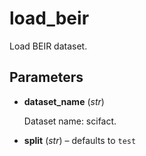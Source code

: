 # load_beir

Load BEIR dataset.



## Parameters

- **dataset_name** (*str*)

    Dataset name: scifact.

- **split** (*str*) – defaults to `test`




